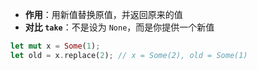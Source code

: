 - **作用**：用新值替换原值，并返回原来的值
- **对比 `take`**：不是设为 `None`，而是你提供一个新值
```rust
let mut x = Some(1);
let old = x.replace(2); // x = Some(2), old = Some(1)
```